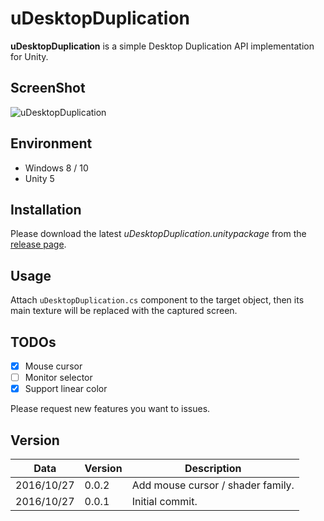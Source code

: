 uDesktopDuplication
===================

**uDesktopDuplication** is a simple Desktop Duplication API implementation for Unity.


ScreenShot
----------
![uDesktopDuplication](https://raw.githubusercontent.com/wiki/hecomi/uDesktopDuplication/screenshot.png)


Environment
-----------
- Windows 8 / 10
- Unity 5


Installation
------------
Please download the latest *uDesktopDuplication.unitypackage* from the [release page](https://github.com/hecomi/uDesktopDuplication/releases).


Usage
-----
Attach `uDesktopDuplication.cs` component to the target object, then its main texture will be replaced with the captured screen.


TODOs
-----
- [x] Mouse cursor
- [ ] Monitor selector
- [x] Support linear color

Please request new features you want to issues.


Version
-------
| Data       | Version | Description                       |
| ---------- | ------- | --------------------------------- |
| 2016/10/27 |  0.0.2  | Add mouse cursor / shader family. |
| 2016/10/27 |  0.0.1  | Initial commit.                   |
